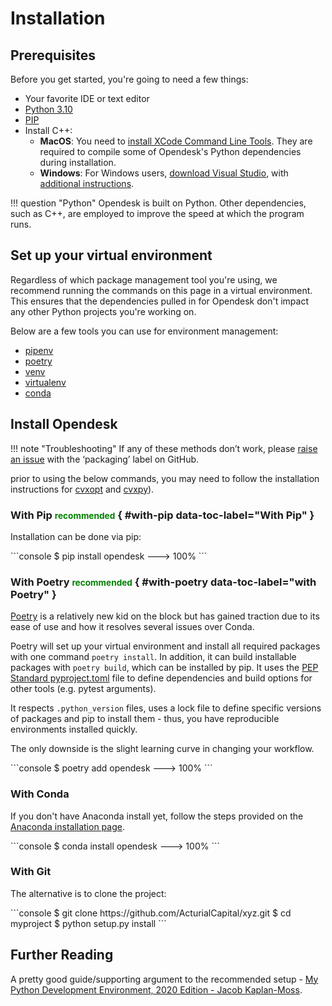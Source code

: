 # Installation

## Prerequisites

Before you get started, you're going to need a few things:

* Your favorite IDE or text editor
* [Python 3.10](https://www.python.org/downloads/)
* [PIP](https://pip.pypa.io/en/stable/installation/)
* Install C++:
    * **MacOS**: You need to [install XCode Command Line Tools](https://osxdaily.com/2014/02/12/install-command-line-tools-mac-os-x/). They are required to compile some of Opendesk's Python dependencies during installation.
    * **Windows**: For Windows users, [download Visual Studio](https://visualstudio.microsoft.com/thank-you-downloading-visual-studio/?sku=BuildTools&rel=16), with [additional instructions](https://docs.google.com/presentation/d/0B4GsMXCRaSSIOWpYQkstajlYZ0tPVkNQSElmTWh1dXFaYkJr/edit?usp=sharing&ouid=117107708911390632479&resourcekey=0-HEezB2NFstz1GjKDkroJSQ&rtpof=true&sd=true).

!!! question "Python"
    Opendesk is built on Python. Other dependencies, such as C++, are employed to improve the speed at which the program runs.

## Set up your virtual environment

Regardless of which package management tool you're using, we recommend running the commands on this page in a virtual environment. This ensures that the dependencies pulled in for Opendesk don't impact any other Python projects you're working on.

Below are a few tools you can use for environment management:

* [pipenv](https://pipenv-fork.readthedocs.io/en/latest/)
* [poetry](https://python-poetry.org/)
* [venv](https://docs.python.org/3/library/venv.html)
* [virtualenv](https://virtualenv.pypa.io/en/latest/)
* [conda](https://www.anaconda.com/distribution/)

## Install Opendesk

!!! note "Troubleshooting"
    If any of these methods don’t work, please [raise an issue](https://github.com/ActurialCapital/xyz/issues) with the ‘packaging’ label on GitHub.

prior to using the below commands, you may need to follow the installation instructions for [cvxopt](https://cvxopt.org/install/index.html#) and [cvxpy](https://www.cvxpy.org/install/)).

### With Pip <small style="color:green">recommended</small> { #with-pip data-toc-label="With Pip" }

Installation can be done via pip:

<div class="termy">
  ```console
  $ pip install opendesk
  ---> 100%
  ```
</div>

### With Poetry <small style="color:green">recommended</small> { #with-poetry data-toc-label="with Poetry" }

[Poetry](https://python-poetry.org/) is a relatively new kid on the block but has gained traction due to its ease of use and how it resolves several issues over Conda.

Poetry will set up your virtual environment and install all required packages with one command `poetry install`. In addition, it can build installable packages with `poetry build`, which can be installed by pip. It uses the [PEP Standard pyproject.toml](https://www.python.org/dev/peps/pep-0518/) file to define dependencies and build options for other tools (e.g. pytest arguments).

It respects `.python_version` files, uses a lock file to define specific versions of packages and pip to install them - thus, you have reproducible environments installed quickly.

The only downside is the slight learning curve in changing your workflow.

<div class="termy">
  ```console
  $ poetry add opendesk
  ---> 100%
  ```
</div>

### With Conda

If you don't have Anaconda install yet, follow the steps provided on the [Anaconda installation page](https://docs.anaconda.com/anaconda/install/windows/).

<div class="termy">
  ```console
  $ conda install opendesk
  ---> 100%
  ```
</div>


### With Git 

The alternative is to clone the project:

<div class="termy">
  ```console
  $ git clone https://github.com/ActurialCapital/xyz.git
  $ cd myproject
  $ python setup.py install
  ```
</div>

## Further Reading

A pretty good guide/supporting argument to the recommended setup - [My Python Development Environment, 2020 Edition - Jacob Kaplan-Moss](https://jacobian.org/2019/nov/11/python-environment-2020/).
